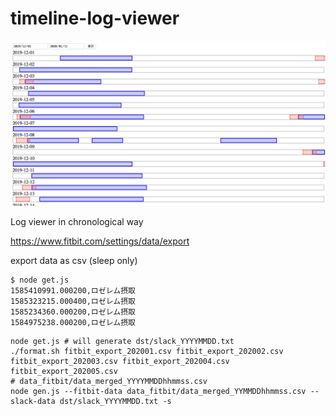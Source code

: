 # timeline-log-viewer

![screen shot](./docs/screenshot.png)

Log viewer in chronological way

https://www.fitbit.com/settings/data/export

export data as csv (sleep only)

```
$ node get.js
1585410991.000200,ロゼレム摂取
1585323215.000400,ロゼレム摂取
1585234360.000200,ロゼレム摂取
1584975238.000200,ロゼレム摂取
```

```
node get.js # will generate dst/slack_YYYYMMDD.txt
./format.sh fitbit_export_202001.csv fitbit_export_202002.csv fitbit_export_202003.csv fitbit_export_202004.csv fitbit_export_202005.csv
# data_fitbit/data_merged_YYYYMMDDhhmmss.csv
node gen.js --fitbit-data data_fitbit/data_merged_YYMMDDhhmmss.csv --slack-data dst/slack_YYYYMMDD.txt -s
```

